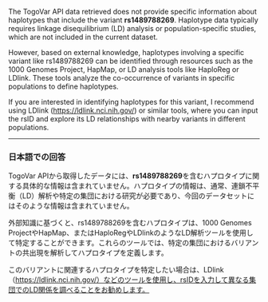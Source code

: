 The TogoVar API data retrieved does not provide specific information about haplotypes that include the variant **rs1489788269**. Haplotype data typically requires linkage disequilibrium (LD) analysis or population-specific studies, which are not included in the current dataset.

However, based on external knowledge, haplotypes involving a specific variant like rs1489788269 can be identified through resources such as the 1000 Genomes Project, HapMap, or LD analysis tools like HaploReg or LDlink. These tools analyze the co-occurrence of variants in specific populations to define haplotypes.

If you are interested in identifying haplotypes for this variant, I recommend using LDlink (https://ldlink.nci.nih.gov/) or similar tools, where you can input the rsID and explore its LD relationships with nearby variants in different populations.

---

### 日本語での回答
TogoVar APIから取得したデータには、**rs1489788269**を含むハプロタイプに関する具体的な情報は含まれていません。ハプロタイプの情報は、通常、連鎖不平衡（LD）解析や特定の集団における研究が必要であり、今回のデータセットにはそのような情報は含まれていません。

外部知識に基づくと、rs1489788269を含むハプロタイプは、1000 Genomes ProjectやHapMap、またはHaploRegやLDlinkのようなLD解析ツールを使用して特定することができます。これらのツールでは、特定の集団におけるバリアントの共出現を解析してハプロタイプを定義します。

このバリアントに関連するハプロタイプを特定したい場合は、LDlink（https://ldlink.nci.nih.gov/）などのツールを使用し、rsIDを入力して異なる集団でのLD関係を調べることをお勧めします。

